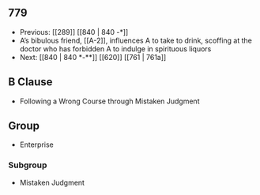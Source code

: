 ## 779
- Previous: [[289]] [[840 | 840 -*]] 
- A’s bibulous friend, [[A-2]], influences A to take to drink, scoffing at the doctor who has forbidden A to indulge in spirituous liquors
- Next: [[840 | 840 *-**]] [[620]] [[761 | 761a]] 

## B Clause
- Following a Wrong Course through Mistaken Judgment

## Group
- Enterprise

### Subgroup
- Mistaken Judgment

